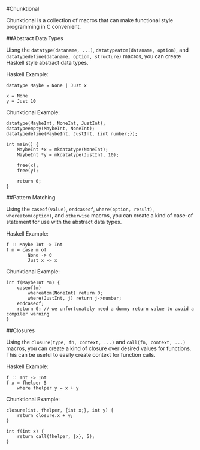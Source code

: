 #Chunktional

Chunktional is a collection of macros that can make functional style programming in C convenient.

##Abstract Data Types

Uisng the `datatype(dataname, ...)`, `datatypeatom(dataname, option)`, and `datatypedefine(dataname, option, structure)` macros, you can create Haskell style abstract data types.

Haskell Example:

	datatype Maybe = None | Just x

	x = None
	y = Just 10

Chunktional Example:

	datatype(MaybeInt, NoneInt, JustInt);
	datatypeempty(MaybeInt, NoneInt);
	datatypedefine(MaybeInt, JustInt, {int number;});

	int main() {
		MaybeInt *x = mkdatatype(NoneInt);
	    MaybeInt *y = mkdatatype(JustInt, 10);

		free(x);
		free(y);

		return 0;
	}

##Pattern Matching

Using the `caseof(value)`, `endcaseof`, `where(option, result)`, `whereatom(option)`, and `otherwise` macros, you can create a kind of case-of statement for use with the abstract data types.

Haskell Example:

	f :: Maybe Int -> Int
	f m = case m of
			None -> 0
			Just x -> x

Chunktional Example:

	int f(MaybeInt *m) {
		caseof(m)
	        whereatom(NoneInt) return 0;
	        where(JustInt, j) return j->number;
	    endcaseof;
	    return 0; // we unfortunately need a dummy return value to avoid a compiler warning
	}

##Closures

Using the `closure(type, fn, context, ...)` and `call(fn, context, ...)` macros, you can create a kind of closure over desired values for functions. This can be useful to easily create context for function calls.

Haskell Example:

	f :: Int -> Int
	f x = fhelper 5
		where fhelper y = x + y

Chunktional Example:

	closure(int, fhelper, {int x;}, int y) {
		return closure.x + y;
	}

	int f(int x) {
		return call(fhelper, {x}, 5);
	}
